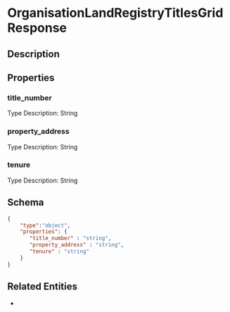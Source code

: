 # OrganisationLandRegistryTitlesGridResponse
## Description

## Properties
### title_number


Type Description: String
### property_address


Type Description: String
### tenure


Type Description: String

## Schema
```json
{
    "type":"object",
    "properties": {
       "title_number" : "string",
       "property_address" : "string",
       "tenure" : "string"
    }
}
```

## Related Entities
- [](.md)

